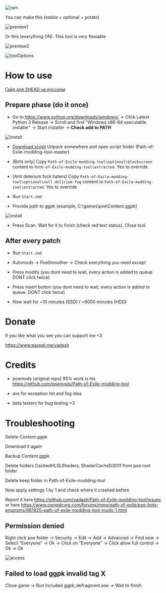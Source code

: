 ![ram](https://cdn.discordapp.com/attachments/689969482520723464/695970176046202920/unknown.png)

You can make this (stable + optional + potato)

![preview1](https://i.imgur.com/dbS7kl9.jpg)

Or this (everything ON). This tool is very flexiable

![preview2](https://i.imgur.com/zNu2tDp.png)

![toolOptions](https://i.imgur.com/mcv4kE3.png)

# How to use

[Гайд для 2HEAD на русском](https://youtu.be/JfGD9HfGwp4)

## Prepare phase (do it once)

* Go to https://www.python.org/downloads/windows/ -> Click Latest Python 3 Release -> Scroll and find "Windows x86-64 executable installer" -> Start installer -> **Check add to PATH**

![install](https://i.imgur.com/WGL3CSw.png)

* [Download script](https://github.com/vadash/Path-of-Exile-modding-tool/archive/master.zip) Unpack somewhere and open script folder (Path-of-Exile-modding-tool-master)

* [Bots only] Copy `Path-of-Exile-modding-tool\optional\blackscreen` content to `Path-of-Exile-modding-tool\extracted`. Yes to override

* [Anti delerium fock haters] Copy `Path-of-Exile-modding-tool\optional\null delirium fog` content to `Path-of-Exile-modding-tool\extracted`. Yes to override

* Run `Start.cmd` 

* Provide path to ggpk (example, C:\games\poe\Content.ggpk)

![install](https://i.imgur.com/QFt4iM1.png)

* Press Scan. Wait for it to finish (check red text status). Close tool

## After every patch

* Run `Start.cmd` 

* Automods -> PoeSmoother -> Check everything you need except

* Press modify (you dont need to wait, every action is added to queue. DONT click twice)

* Press insert button (you dont need to wait, every action is added to queue. DONT click twice)

* Now wait for ~10 minutes (SSD) / ~9000 minutes (HDD)

# Donate

If you like what you see you can support me <3

https://www.paypal.me/vadash

# Credits

* poemods (original repo) 95% work is his
https://github.com/poemods/Path-of-Exile-modding-tool

* avs for exception list and fog idea

* beta testers for bug testing <3

# Troubleshooting

Delete Content.ggpk

Download it again

Backup Content.ggpk

Delete folders CachedHLSLShaders, ShaderCacheD3D11 from poe root folder

Delete keep folder in Path-of-Exile-modding-tool

Now apply settings 1 by 1 and check where it crashed before

*Report* it here https://github.com/vadash/Path-of-Exile-modding-tool/issues or here https://www.ownedcore.com/forums/mmo/path-of-exile/poe-bots-programs/661920-path-of-exile-modding-tool-mods-1.html

## Permission denied

Right click poe folder -> Security -> Edit -> Add -> Advanced -> Find now -> Select "Everyone" -> Ok -> Click on "Everyone" -> Click allow full control -> Ok -> Ok

![access](https://i.imgur.com/nkdVySn.png)

## Failed to load ggpk invalid tag X

Close game -> Run included ggpk_defragment.exe -> Wait to finish
